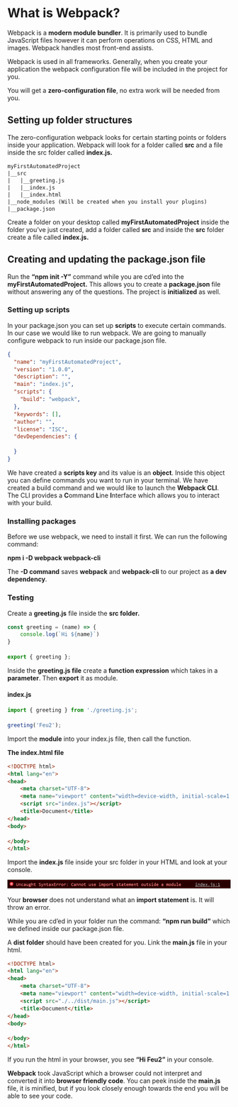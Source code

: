 # What is Webpack?

Webpack is a **modern module bundler**. It is primarily used to bundle JavaScript files however it can perform operations on CSS, HTML and images. Webpack handles most front-end assists.

Webpack is used in all frameworks. Generally, when you create your application the webpack configuration file will be included in the project for you.

You will get a **zero-configuration file**, no extra work will be needed from you.

## Setting up folder structures
The zero-configuration webpack looks for certain starting points or folders inside your application. Webpack will look for a folder called **src** and a file inside the src folder called **index.js.** 

```
myFirstAutomatedProject
|__src
|   |__greeting.js
|   |__index.js
|   |__index.html
|__node_modules (Will be created when you install your plugins)
|__package.json
```


Create a folder on your desktop called **myFirstAutomatedProject** inside the folder you’ve just created, add a folder called **src** and inside the **src** folder create a file called **index.js.**

## Creating and updating the package.json file

Run the **“npm init -Y”** command while you are cd’ed into the **myFirstAutomatedProject.** This allows you to create a **package.json** file without answering any of the questions. The project is **initialized** as well.

### Setting up scripts
In your package.json you can set up **scripts** to execute certain commands. In our case we would like to run webpack. We are going to manually configure webpack to run inside our package.json file.

```json
{
  "name": "myFirstAutomatedProject",
  "version": "1.0.0",
  "description": "",
  "main": "index.js",
  "scripts": {
    "build": "webpack",
  },
  "keywords": [],
  "author": "",
  "license": "ISC",
  "devDependencies": {

  }
}
```
We have created a **scripts key** and its value is an **object**. Inside this object you can define commands you want to run in your terminal. We have created a build command and we would like to launch the **Webpack CLI**. The CLI provides a **C**ommand **L**ine **I**nterface which allows you to interact with your build.

### Installing packages

Before we use webpack, we need to install it first. We can run the following command:

**npm i -D webpack webpack-cli**

The **-D command** saves **webpack** and **webpack-cli** to our project as **a dev dependency**. 

### Testing 
Create a **greeting.js** file inside the **src folder.**

```javascript
const greeting = (name) => {
    console.log(`Hi ${name}`)
}

export { greeting };
```

Inside the **greeting.js file** create a **function expression** which takes in a **parameter**. Then **export** it as module.

#### index.js
```javascript
import { greeting } from './greeting.js';

greeting('Feu2');
```

Import the **module** into your index.js file, then call the function. 

**The index.html file**
```html
<!DOCTYPE html>
<html lang="en">
<head>
    <meta charset="UTF-8">
    <meta name="viewport" content="width=device-width, initial-scale=1.0">
    <script src="index.js"></script>
    <title>Document</title>
</head>
<body>
    
</body>
</html>
```
Import the **index.js** file inside your src folder in your HTML and look at your console. 

![error](error.png)

Your **browser** does not understand what an **import statement** is. It will throw an error.

While you are cd’ed in your folder run the command: **“npm run build”** which we defined inside our package.json file.

A **dist folder** should have been created for you. Link the **main.js** file in your html.

```html
<!DOCTYPE html>
<html lang="en">
<head>
    <meta charset="UTF-8">
    <meta name="viewport" content="width=device-width, initial-scale=1.0">
    <script src="./../dist/main.js"></script>
    <title>Document</title>
</head>
<body>
    
</body>
</html>
```

If you run the html in your browser, you see **“Hi Feu2”** in your console.



**Webpack** took JavaScript which a browser could not interpret and converted it into **browser friendly code**. You can peek inside the **main.js** file, it is minified, but if you look closely enough towards the end you will be able to see your code.
